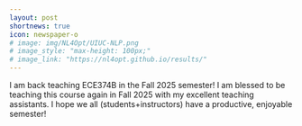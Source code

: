 ```yaml
---
layout: post
shortnews: true
icon: newspaper-o
# image: img/NL4Opt/UIUC-NLP.png
# image_style: "max-height: 100px;"
# image_link: "https://nl4opt.github.io/results/"
---
```


I am back teaching ECE374B in the Fall 2025 semester! I am blessed to be teaching this course again in Fall 2025 with my excellent teaching assistants. I hope we all (students+instructors) have a productive, enjoyable semester!
        